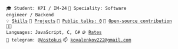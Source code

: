 <code>🎓 Student: KPI / IM-24</code>
<code>👷 Speciality: Software engineer / Backend</code><br>
<code>💡 [Skills](SKILLS.md)</code>
<code>🧻 [Projects](PROJECTS.md)</code>
<code>📢 [Public talks: 0](TALKS.md)</code>
<code>👀 [Open-source contribution](CONTRIBUTION.md)</code><br>
<code>🧑‍💻 Languages: JavaScript, C, C#</code>
<code>🪙 [Rates](RATES.md)</code><br>
<code>💬 telegram: [@Vostokus](https://telegram.me/your-nikname)</code>
<code>📫 [kovalenkov222@gmail.com](mailto:your-email)</code>
